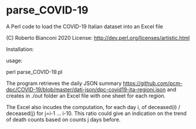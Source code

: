# parse_COVID-19
A Perl code to load the COVID-19 Italian dataset into an Excel file

(C) Roberto Bianconi 2020 
License: http://dev.perl.org/licenses/artistic.html

Installation:

usage:

perl parse_COVID-19.pl

The program retrieves the daily JSON summary https://github.com/pcm-dpc/COVID-19/blob/master/dati-json/dpc-covid19-ita-regioni.json and creates in ./out folder an Excel file with one sheet for each region.

The Excel also incudes the computation, for each day i, of deceased(i) / deceased(j) for j=i-1 ... i-10. This ratio could give an indication on the trend of death counts based on counts j days before. 
